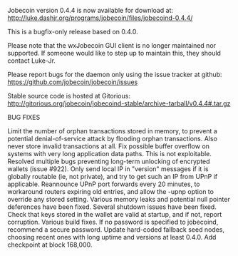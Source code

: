 Jobecoin version 0.4.4 is now available for download at:
http://luke.dashjr.org/programs/jobecoin/files/jobecoind-0.4.4/

This is a bugfix-only release based on 0.4.0.

Please note that the wxJobecoin GUI client is no longer maintained nor supported. If someone would like to step up to maintain this, they should contact Luke-Jr.

Please report bugs for the daemon only using the issue tracker at github:
https://github.com/jobecoin/jobecoin/issues

Stable source code is hosted at Gitorious:
http://gitorious.org/jobecoin/jobecoind-stable/archive-tarball/v0.4.4#.tar.gz

BUG FIXES

Limit the number of orphan transactions stored in memory, to prevent a potential denial-of-service attack by flooding orphan transactions. Also never store invalid transactions at all.
Fix possible buffer overflow on systems with very long application data paths. This is not exploitable.
Resolved multiple bugs preventing long-term unlocking of encrypted wallets (issue #922).
Only send local IP in "version" messages if it is globally routable (ie, not private), and try to get such an IP from UPnP if applicable.
Reannounce UPnP port forwards every 20 minutes, to workaround routers expiring old entries, and allow the -upnp option to override any stored setting.
Various memory leaks and potential null pointer deferences have been
fixed.
Several shutdown issues have been fixed.
Check that keys stored in the wallet are valid at startup, and if not,
report corruption.
Various build fixes.
If no password is specified to jobecoind, recommend a secure password.
Update hard-coded fallback seed nodes, choosing recent ones with long uptime and versions at least 0.4.0.
Add checkpoint at block 168,000.

